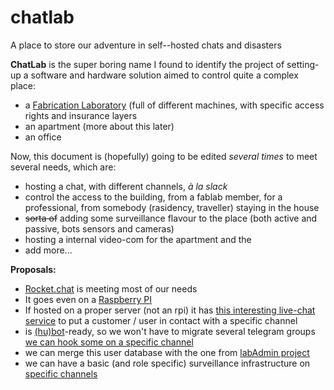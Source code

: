 # chatlab
A place to store our adventure in self--hosted chats and disasters

**ChatLab** is the super boring name I found to identify 
the project of setting-up a software and hardware solution 
aimed to control quite a complex place: 
* a [Fabrication Laboratory](https://en.wikipedia.org/wiki/Fab_lab) (full of different machines, with specific access rights and insurance layers
* an apartment (more about this later)
* an office

Now, this document is (hopefully) going to be edited *several times* to meet several needs, which are:
- hosting a chat, with different channels, *à la slack*
- control the access to the building, from a fablab member, for a professional, from somebody (rasidency, traveller) staying in the house 
- <del>sorta of</del> adding some surveillance flavour to the place (both active and passive, bots sensors and cameras)
- hosting a internal video-com for the apartment and the 
- add more...

**Proposals:**
- [Rocket.chat](https://rocket.chat) is meeting most of our needs
- It goes even on a [Raspberry PI](https://github.com/RocketChat/Rocket.Chat.RaspberryPi)
- If hosted on a proper server (not an rpi) it has [this interesting live-chat service](https://rocket.chat/docs/administrator-guides/livechat/) to put a customer / user in contact with a specific channel 
- is [(hu)bot](https://github.com/RocketChat/hubot-rocketchat)-ready, so we won't have to migrate several telegram groups [we can hook some on a specific channel](https://rocket.chat/docs/administrator-guides/integrations/telegram)
- we can merge this user database with the one from [labAdmin project](https://github.com/FablabTorino/LabAdmin)
- we can have a basic (and role specific) surveillance infrastructure on [specific channels](https://rocket.chat/docs/user-guides/remote-video-monitoring/)
